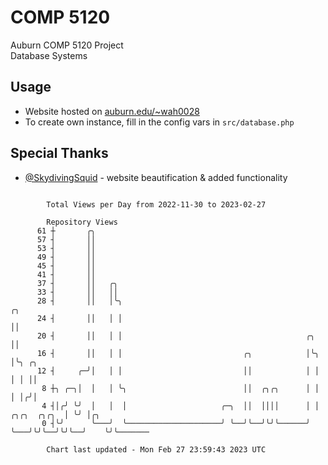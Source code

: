 # COMP 5120
Auburn COMP 5120 Project  
Database Systems

## Usage
- Website hosted on [auburn.edu/~wah0028](https://webhome.auburn.edu/~wah0028/)
- To create own instance, fill in the config vars in `src/database.php`

## Special Thanks
- [@SkydivingSquid](https://github.com/SkydivingSquid) - website beautification & added functionality

```

        Total Views per Day from 2022-11-30 to 2023-02-27

        Repository Views
      61 ┼       ╭╮
      57 ┤       ││
      53 ┤       ││
      49 ┤       ││
      45 ┤       ││
      41 ┤       ││
      37 ┤       ││   ╭╮
      33 ┤       ││   ││
      28 ┤       ││   │╰╮                                                           ╭╮
      24 ┤       ││   │ │                                                           ││
      20 ┤       ││   │ │                                         ╭╮                ││
      16 ┤       ││   │ │                           ╭╮            │╰╮               │╰╮ ╭╮
      12 ┤     ╭─╯│   │ │                           ││            │ │               │ │ ││
       8 ┼╮ ╭─╮│  │   │ ╰╮                          ││  ╭╮╭╮      │ │               │ │╭╯│
       4 ┤│╭╯ ╰╯  │   │  │                     ╭─╮  ││  ││││      │ │   ╭╮╭╮  ╭╮╭╮  │ ╰╯ │╭╮
       0 ┤╰╯      ╰───╯  ╰─────────────────────╯ ╰──╯╰──╯╰╯╰──────╯ ╰───╯╰╯╰──╯╰╯╰──╯    ╰╯╰───────

        Chart last updated - Mon Feb 27 23:59:43 2023 UTC
        
```
